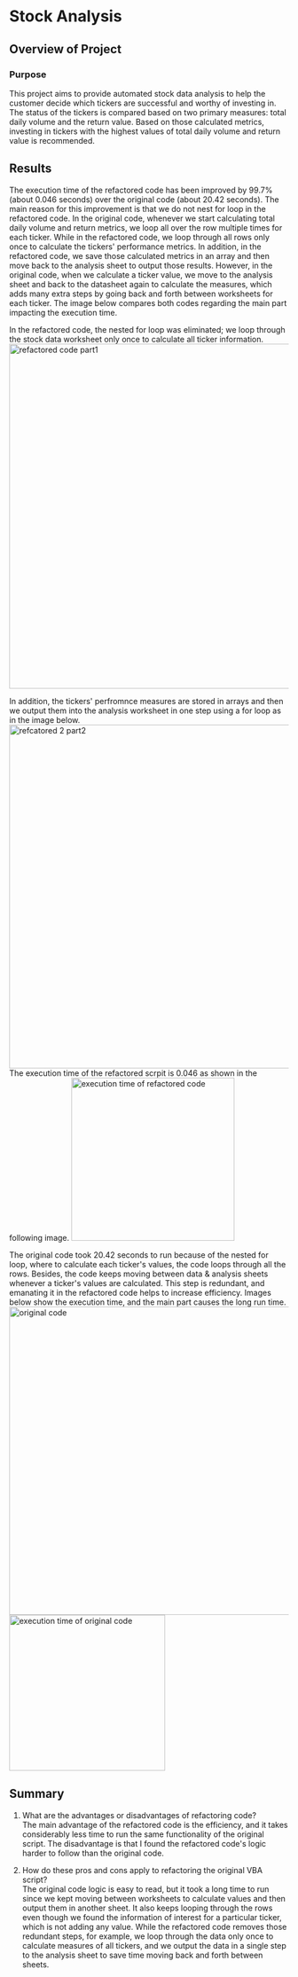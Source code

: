 # Stock Analysis

## Overview of Project

### Purpose
This project aims to provide automated stock data analysis to help the customer decide which tickers are successful and worthy of investing in. The status of the tickers is compared based on two primary measures: total daily volume and the return value. Based on those calculated metrics, investing in tickers with the highest values of total daily volume and return value is recommended. 

## Results
The execution time of the refactored code has been improved by 99.7% (about 0.046 seconds) over the original code (about 20.42 seconds). The main reason for this improvement is that we do not nest for loop in the refactored code. In the original code, whenever we start calculating total daily volume and return metrics, we loop all over the row multiple times for each ticker. While in the refactored code, we loop through all rows only once to calculate the tickers' performance metrics. In addition, in the refactored code, we save those calculated metrics in an array and then move back to the analysis sheet to output those results. However, in the original code, when we calculate a ticker value, we move to the analysis sheet and back to the datasheet again to calculate the measures, which adds many extra steps by going back and forth between worksheets for each ticker. The image below compares both codes regarding the main part impacting the execution time. 

In the refactored code, the nested for loop was eliminated; we loop through the stock data worksheet only once to calculate all ticker information. 
<img width="622" alt="refactored code part1" src="https://user-images.githubusercontent.com/48078471/190880479-296f3d34-94fb-4032-92ef-6b90e6f9cf32.png">

In addition, the tickers' perfromnce measures are stored in arrays and then we output them into the analysis worksheet in one step using a for loop as in the image below. 
<img width="620" alt="refcatored 2 part2" src="https://user-images.githubusercontent.com/48078471/190880573-a36bd382-a64d-4b8d-9c50-8bbfb64bb896.png">
The execution time of the refactored scrpit is 0.046 as shown in the following image. 
<img width="294" alt="execution time of refactored code" src="https://user-images.githubusercontent.com/48078471/190880583-2ec75324-6906-4119-882a-d912098f9ad7.png">

The original code took 20.42 seconds to run because of the nested for loop, where to calculate each ticker's values, the code loops through all the rows. Besides, the code keeps moving between data & analysis sheets whenever a ticker's values are calculated. This step is redundant, and emanating it in the refactored code helps to increase efficiency. Images below show the execution time, and the main part causes the long run time. 
<img width="556" alt="original code" src="https://user-images.githubusercontent.com/48078471/190880644-85ad88cf-9f53-436c-8a2e-193e8b0db74c.png">
<img width="281" alt="execution time of original code" src="https://user-images.githubusercontent.com/48078471/190880645-d91e5edd-e202-44d0-964b-16f543edff56.png">


## Summary

1. What are the advantages or disadvantages of refactoring code?\
The main advantage of the refactored code is the efficiency, and it takes considerably less time to run the same functionality of the original script. The disadvantage is that I found the refactored code's logic harder to follow than the original code. 

2. How do these pros and cons apply to refactoring the original VBA script?\
The original code logic is easy to read, but it took a long time to run since we kept moving between worksheets to calculate values and then output them in another sheet. It also keeps looping through the rows even though we found the information of interest for a particular ticker, which is not adding any value. While the refactored code removes those redundant steps, for example, we loop through the data only once to calculate measures of all tickers, and we output the data in a single step to the analysis sheet to save time moving back and forth between sheets. 
